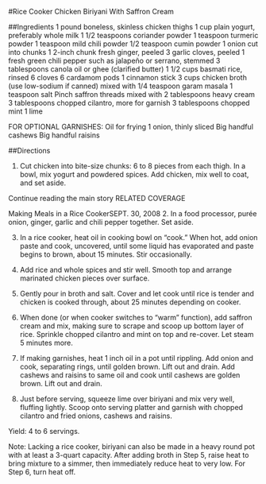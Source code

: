 #Rice Cooker Chicken Biriyani With Saffron Cream

##Ingredients
1 pound boneless, skinless chicken thighs
1 cup plain yogurt, preferably whole milk
1 1/2 teaspoons coriander powder
1 teaspoon turmeric powder
1 teaspoon mild chili powder
1/2 teaspoon cumin powder
1 onion cut into chunks
1 2-inch chunk fresh ginger, peeled
3 garlic cloves, peeled
1 fresh green chili pepper such as jalapeño or serrano, stemmed
3 tablespoons canola oil or ghee (clarified butter)
1 1/2 cups basmati rice, rinsed
6 cloves
6 cardamom pods
1 cinnamon stick
3 cups chicken broth (use low-sodium if canned) mixed with 1/4 teaspoon garam masala
1 teaspoon salt
Pinch saffron threads mixed with 2 tablespoons heavy cream
3 tablespoons chopped cilantro, more for garnish
3 tablespoons chopped mint
1 lime

FOR OPTIONAL GARNISHES:
Oil for frying
1 onion, thinly sliced
Big handful cashews
Big handful raisins

##Directions
1. Cut chicken into bite-size chunks: 6 to 8 pieces from each thigh. In a bowl, mix yogurt and powdered spices. Add chicken, mix well to coat, and set aside.

Continue reading the main story
RELATED COVERAGE

Making Meals in a Rice CookerSEPT. 30, 2008
2. In a food processor, purée onion, ginger, garlic and chili pepper together. Set aside.

3. In a rice cooker, heat oil in cooking bowl on “cook.” When hot, add onion paste and cook, uncovered, until some liquid has evaporated and paste begins to brown, about 15 minutes. Stir occasionally.

4. Add rice and whole spices and stir well. Smooth top and arrange marinated chicken pieces over surface.

5. Gently pour in broth and salt. Cover and let cook until rice is tender and chicken is cooked through, about 25 minutes depending on cooker.

6. When done (or when cooker switches to “warm” function), add saffron cream and mix, making sure to scrape and scoop up bottom layer of rice. Sprinkle chopped cilantro and mint on top and re-cover. Let steam 5 minutes more.

7. If making garnishes, heat 1 inch oil in a pot until rippling. Add onion and cook, separating rings, until golden brown. Lift out and drain. Add cashews and raisins to same oil and cook until cashews are golden brown. Lift out and drain.

8. Just before serving, squeeze lime over biriyani and mix very well, fluffing lightly. Scoop onto serving platter and garnish with chopped cilantro and fried onions, cashews and raisins.

Yield: 4 to 6 servings.

Note: Lacking a rice cooker, biriyani can also be made in a heavy round pot with at least a 3-quart capacity. After adding broth in Step 5, raise heat to bring mixture to a simmer, then immediately reduce heat to very low. For Step 6, turn heat off.

